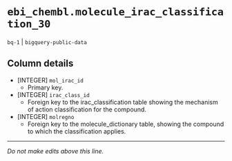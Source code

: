 # `ebi_chembl.molecule_irac_classification_30`
`bq-1` | `bigquery-public-data`

## Column details
* [INTEGER]   `mol_irac_id`
  - Primary key.
* [INTEGER]   `irac_class_id`
  - Foreign key to the irac_classification table showing the mechanism of action classification for the compound.
* [INTEGER]   `molregno`
  - Foreign key to the molecule_dictionary table, showing the compound to which the classification applies.

-------------------------------------------------------------------------------
*Do not make edits above this line.*
